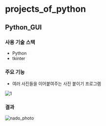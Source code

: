# projects_of_python

## Python_GUI

### 사용 기술 스택
- Python
- tkinter

### 주요 기능
- 여러 사진들을 이어붙여주는 사진 붙이기 프로그램

![1](https://user-images.githubusercontent.com/66678112/113998731-4e3af300-9894-11eb-8688-b4159fb169ed.png)



### 결과
![nado_photo](https://user-images.githubusercontent.com/66678112/113998734-4f6c2000-9894-11eb-8a29-79ad4298fffa.png)

